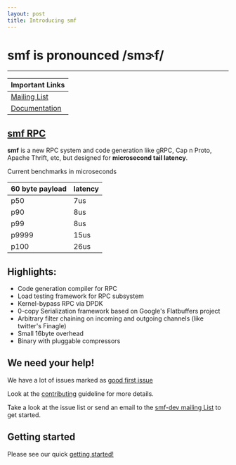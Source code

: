 ```yaml
---
layout: post
title: Introducing smf 
---
```



# **smf** is pronounced **/smɝf/**

--- 

| Important Links
| ---------------- 
| [Mailing List](https://groups.google.com/forum/#!forum/smf-dev)
| [Documentation](https://senior7515.github.io/smf/)


## [**smf** RPC]({{site.baseurl}}rpc)


**smf** is a new RPC system and code generation like gRPC, Cap n Proto,
Apache Thrift, etc, but designed for **microsecond tail latency**.

Current benchmarks in microseconds

| 60 byte payload  | latency   |
| ---------------- | --------- |
| p50              | 7us       |
| p90              | 8us       |
| p99              | 8us       |
| p9999            | 15us      |
| p100             | 26us      |


Highlights:
---

* Code generation compiler for RPC
* Load testing framework for RPC subsystem 
* Kernel-bypass RPC via DPDK
* 0-copy Serialization framework based on Google's Flatbuffers project
* Arbitrary filter chaining on incoming and outgoing channels (like twitter's Finagle)
* Small 16byte overhead
* Binary with pluggable compressors

## We need your help!

We have a lot of issues marked as [good first issue](https://github.com/senior7515/smf/labels/good%20first%20issue)

Look at the [contributing](https://github.com/senior7515/smf/blob/master/CONTRIBUTING.md) 
guideline for more details. 

Take a look at the issue list or send an email to the
[smf-dev mailing List](https://groups.google.com/forum/#!forum/smf-dev)
to get started. 

## Getting started

Please see our quick
[getting started!](https://senior7515.github.io/smf/getting_started/)



